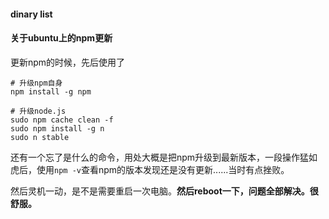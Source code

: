 #### dinary list

#### 关于ubuntu上的npm更新

更新npm的时候，先后使用了

```
# 升级npm自身
npm install -g npm
```

```
# 升级node.js
sudo npm cache clean -f
sudo npm install -g n
sudo n stable
```

还有一个忘了是什么的命令，用处大概是把npm升级到最新版本，一段操作猛如虎后，使用`npm -v`查看npm的版本发现还是没有更新......当时有点挫败。

然后灵机一动，是不是需要重启一次电脑。**然后reboot一下，问题全部解决。很舒服。**

